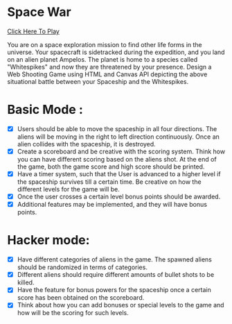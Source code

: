 # Space War 
[Click Here To Play]( https://bhuvanachandrap.github.io/Spider_Task2_Space_War/)


You are on a space exploration mission to find other life forms in the universe. Your spacecraft is sidetracked during the expedition, and you land on an alien planet Ampelos. The planet is home to a species called "Whitespikes" and now they are threatened by your presence. Design a Web Shooting Game using HTML and Canvas API depicting the above situational battle between your Spaceship and the Whitespikes. 

# Basic Mode : 
- [x] Users should be able to move the spaceship in all four directions. The aliens will be moving in the right    to left direction continuously. Once an alien collides with the spaceship, it is destroyed.
- [x] Create a scoreboard and be creative with the scoring system. Think how you can have different scoring based on the aliens shot. At the end of the game, both the game score and high score should be printed.
- [x] Have a timer system, such that the User is advanced to a higher level if the spaceship survives till a certain time. Be creative on how the different levels for the game will be.
- [x] Once the user crosses a certain level bonus points should be awarded.
- [x] Additional features may be implemented, and they will have bonus points.

# Hacker mode:
- [x] Have different categories of aliens in the game. The spawned aliens should be randomized in terms of categories.
- [X] Different aliens should require different amounts of bullet shots to be killed.
- [X] Have the feature for bonus powers for the spaceship once a certain score has been obtained on the scoreboard.
- [x] Think about how you can add bonuses or special levels to the game and how will be the scoring for such levels.

